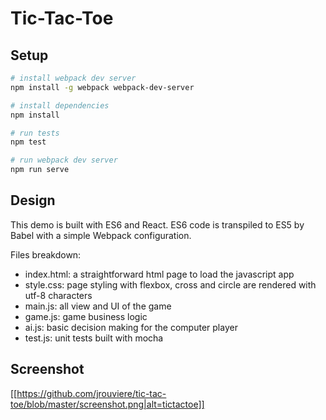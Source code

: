 # Tic-Tac-Toe


## Setup

```bash
# install webpack dev server
npm install -g webpack webpack-dev-server

# install dependencies
npm install

# run tests
npm test

# run webpack dev server
npm run serve
```


## Design

This demo is built with ES6 and React. ES6 code is transpiled to ES5 by Babel with a simple Webpack configuration.

Files breakdown:
* index.html: a straightforward html page to load the javascript app
* style.css: page styling with flexbox, cross and circle are rendered with utf-8 characters
* main.js: all view and UI of the game
* game.js: game business logic
* ai.js: basic decision making for the computer player
* test.js: unit tests built with mocha


## Screenshot

[[https://github.com/jrouviere/tic-tac-toe/blob/master/screenshot.png|alt=tictactoe]]
